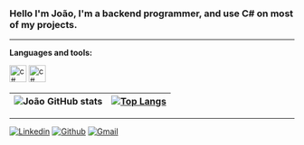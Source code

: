 ### Hello I'm João, I'm a backend programmer, and use C# on most of my projects.

<hr class="rounded" >


**Languages and tools:**

<div>
  
  <img aling="center" width="30" height="30" alt="c#" src="https://user-images.githubusercontent.com/90349332/142704694-05e1558e-0114-4537-bc16-45c1f69af57a.png">
  <img aling="center" width="30" height="30" alt="c#" src="https://user-images.githubusercontent.com/90349332/142704901-1d3ca9b3-2011-4195-88b6-4c1cbc09f47e.png">



</div>

![João GitHub stats](https://github-readme-stats.vercel.app/api?username=joaosouzaaa&show_icons=true&theme=tokyonight)   |  [![Top Langs](https://github-readme-stats.vercel.app/api/top-langs/?username=joaosouzaaa&layout=compact&theme=dark)](https://github.com/anuraghazra/github-readme-stats)
:-------------------------:|:-------------------------:



<hr class="rounded" >

[![Linkedin](https://img.shields.io/badge/LinkedIn-0077B5?style=for-the-badge&logo=linkedin&logoColor=white)](https://www.linkedin.com/in/jo%C3%A3o-ant%C3%B4nio-medeiros-de-souza-ab598b201/)
[![Github](https://img.shields.io/badge/GitHub-100000?style=for-the-badge&logo=github&logoColor=white)](https://github.com/joaosouzaaa)
[![Gmail](https://img.shields.io/badge/Gmail-D14836?style=for-the-badge&logo=gmail&logoColor=white)](mailto:joaoasouza982@gmail.com)










